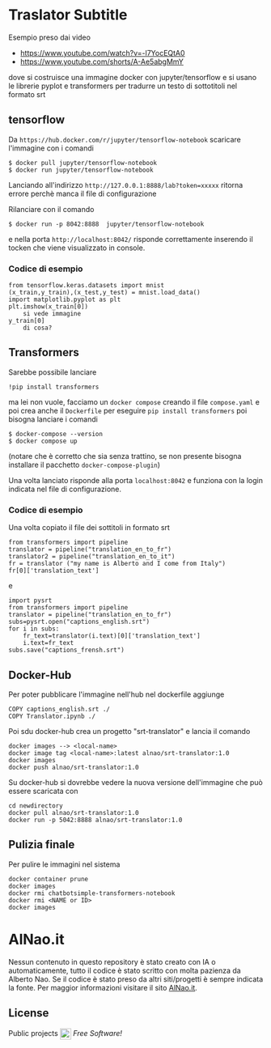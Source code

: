 # Traslator Subtitle
Esempio preso dai video
- https://www.youtube.com/watch?v=-l7YocEQtA0 
- https://www.youtube.com/shorts/A-Ae5abgMmY

dove si costruisce una immagine docker con jupyter/tensorflow e si usano le librerie pyplot e transformers per tradurre un testo di sottotitoli nel formato srt

## tensorflow
Da ```https://hub.docker.com/r/jupyter/tensorflow-notebook``` scaricare l'immagine con i comandi
```
$ docker pull jupyter/tensorflow-notebook
$ docker run jupyter/tensorflow-notebook
``` 
Lanciando all'indirizzo ```http://127.0.0.1:8888/lab?token=xxxxx``` ritorna errore perchè manca il file di configurazione

Rilanciare con il comando
```
$ docker run -p 8042:8888  jupyter/tensorflow-notebook
```
e nella porta 
```http://localhost:8042/```
risponde correttamente inserendo il tocken che viene visualizzato in console.


### Codice di esempio
```
from tensorflow.keras.datasets import mnist
(x_train,y_train),(x_test,y_test) = mnist.load_data()
import matplotlib.pyplot as plt
plt.imshow(x_train[0])
    si vede immagine
y_train[0]
    di cosa?
```

## Transformers
Sarebbe possibile lanciare 
```
!pip install transformers
```
ma lei non vuole, facciamo un ```docker compose``` creando il file ```compose.yaml``` e poi crea anche il ```Dockerfile``` per eseguire ```pip install transformers```
poi bisogna lanciare i comandi
```
$ docker-compose --version
$ docker compose up 
```
(notare che è corretto che sia senza trattino, se non presente bisogna installare il pacchetto ```docker-compose-plugin```)

Una volta lanciato risponde alla porta ```localhost:8042``` e funziona con la login indicata nel file di configurazione.


### Codice di esempio
Una volta copiato il file dei sottitoli in formato srt
```
from transformers import pipeline
translator = pipeline("translation_en_to_fr")
translator2 = pipeline("translation_en_to_it")
fr = translator ("my name is Alberto and I come from Italy")
fr[0]['translation_text']
```
e
```
import pysrt
from transformers import pipeline
translator = pipeline("translation_en_to_fr")
subs=pysrt.open("captions_english.srt")
for i in subs:
    fr_text=translator(i.text)[0]['translation_text']
    i.text=fr_text
subs.save("captions_frensh.srt")
```

## Docker-Hub
Per poter pubblicare l'immagine nell'hub nel dockerfile aggiunge
```
COPY captions_english.srt ./
COPY Translator.ipynb ./
```
Poi sdu docker-hub crea un progetto "srt-translator" e lancia il comando
```
docker images --> <local-name>
docker image tag <local-name>:latest alnao/srt-translator:1.0
docker images
docker push alnao/srt-translator:1.0
```
Su docker-hub si dovrebbe vedere la nuova versione dell'immagine che può essere scaricata con
```
cd newdirectory
docker pull alnao/srt-translator:1.0
docker run -p 5042:8888 alnao/srt-translator:1.0
```

## Pulizia finale
Per pulire le immagini nel sistema
```
docker container prune
docker images
docker rmi chatbotsimple-transformers-notebook
docker rmi <NAME or ID>
docker images
```



# AlNao.it
Nessun contenuto in questo repository è stato creato con IA o automaticamente, tutto il codice è stato scritto con molta pazienza da Alberto Nao. Se il codice è stato preso da altri siti/progetti è sempre indicata la fonte. Per maggior informazioni visitare il sito [AlNao.it](https://www.alnao.it/).

## License
Public projects 
<a href="https://it.wikipedia.org/wiki/GNU_General_Public_License"  valign="middle"><img src="https://img.shields.io/badge/License-GNU-blue" style="height:22px;"  valign="middle"></a> 
*Free Software!*